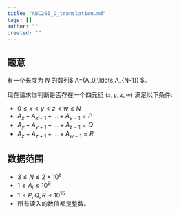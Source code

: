 ```yaml
---
title: "ABC265_D_translation.md"
tags: []
author: ""
created: ""
---
```


## 题意

有一个长度为 $N$ 的数列$ A=(A_0,\ldots,A_{N-1})
$。

现在请求你判断是否存在一个四元组 $(x,y,z,w)$ 满足以下条件:

- $0 \leq x < y < z < w \leq N$
- $A_x + A_{x+1} + \ldots + A_{y-1} = P$
- $A_y + A_{y+1} + \ldots + A_{z-1} = Q$
- $A_z + A_{z+1} + \ldots + A_{w-1} = R$

## 数据范围

- $3≤N≤2×10^5$
- $1 \leq A_i \leq 10^9$
- $1 \leq P,Q,R \leq 10^{15}$
- 所有读入的数值都是整数。

